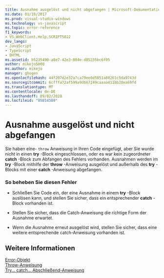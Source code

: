 ```yaml
---
title: Ausnahme ausgelöst und nicht abgefangen | Microsoft-Dokumentation
ms.date: 01/18/2017
ms.prod: visual-studio-windows
ms.technology: vs-javascript
ms.topic: error-reference
f1_keywords:
- VS.WebClient.Help.SCRIPT5022
dev_langs:
- JavaScript
- TypeScript
- DHTML
ms.assetid: b5235490-a8e7-42e3-804e-d85235bc6f05
author: mikejo5000
ms.author: mikejo
manager: ghogen
ms.openlocfilehash: 44f207d2e32a7ca79ee0d5851a80261c5da9743d
ms.sourcegitcommit: 6cfffa72af599a9d667249caaaa411bb28ea69fd
ms.translationtype: MT
ms.contentlocale: de-DE
ms.lasthandoff: 09/02/2020
ms.locfileid: "85814589"
---
```

# <a name="exception-thrown-and-not-caught"></a>Ausnahme ausgelöst und nicht abgefangen
Sie haben eine- `throw` Anweisung in Ihren Code eingefügt, aber Sie wurde nicht in einen **try** -Block eingeschlossen, oder es war kein zugeordneter **catch** -Block zum Abfangen des Fehlers vorhanden. Ausnahmen werden im **try** -Block mithilfe der **throw** -Anweisung ausgelöst und außerhalb des **try** -Blocks mit einer **catch** -Anweisung abgefangen.  
  
### <a name="to-correct-this-error"></a>So beheben Sie diesen Fehler  
  
- Schließen Sie Code ein, der eine Ausnahme in einem **try** -Block auslösen kann, und stellen Sie sicher, dass ein entsprechender **catch** -Block vorhanden ist.  
  
- Stellen Sie sicher, dass die Catch-Anweisung die richtige Form der Ausnahme erwartet.  
  
- Wenn die Ausnahme erneut ausgelöst wird, stellen Sie sicher, dass eine weitere entsprechende catch-Anweisung vorhanden ist.  
  
## <a name="see-also"></a>Weitere Informationen  
 [Error-Objekt](../../javascript/reference/error-object-javascript.md)   
 [Throw-Anweisung](../../javascript/reference/throw-statement-javascript.md)   
 [Try... catch... Abschließend-Anweisung](../../javascript/reference/try-dot-dot-dot-catch-dot-dot-dot-finally-statement-javascript.md)